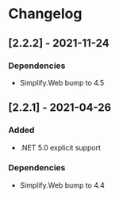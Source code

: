 # Changelog

## [2.2.2] - 2021-11-24

### Dependencies

- Simplify.Web bump to 4.5


## [2.2.1] - 2021-04-26

### Added

- .NET 5.0 explicit support

### Dependencies

- Simplify.Web bump to 4.4
